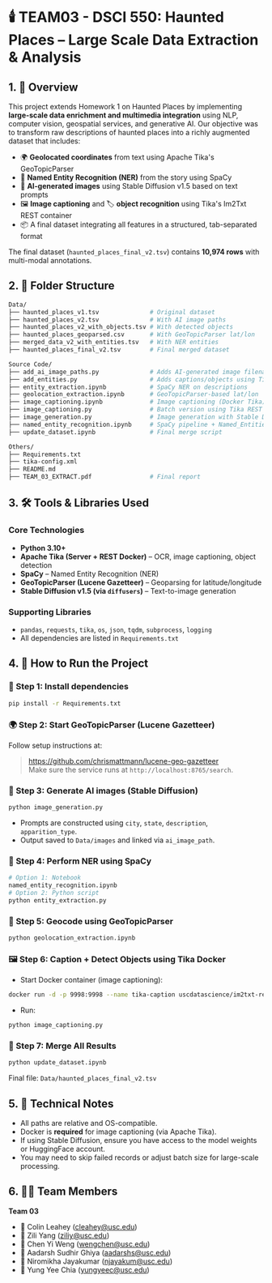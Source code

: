# 🕯️ TEAM03 - DSCI 550: Haunted Places – Large Scale Data Extraction & Analysis

## 1. 🧭 Overview

This project extends Homework 1 on Haunted Places by implementing **large-scale data enrichment and multimedia integration** using NLP, computer vision, geospatial services, and generative AI. Our objective was to transform raw descriptions of haunted places into a richly augmented dataset that includes:

- 🌍 **Geolocated coordinates** from text using Apache Tika's GeoTopicParser  
- 🧠 **Named Entity Recognition (NER)** from the story using SpaCy  
- 🎨 **AI-generated images** using Stable Diffusion v1.5 based on text prompts  
- 🖼️ **Image captioning** and 🏷️ **object recognition** using Tika's Im2Txt REST container  
- 📦 A final dataset integrating all features in a structured, tab-separated format  

The final dataset (`haunted_places_final_v2.tsv`) contains **10,974 rows** with multi-modal annotations.

## 2. 📁 Folder Structure

```bash
Data/
├── haunted_places_v1.tsv              # Original dataset
├── haunted_places_v2.tsv              # With AI image paths
├── haunted_places_v2_with_objects.tsv # With detected objects
├── haunted_places_geoparsed.csv       # With GeoTopicParser lat/lon
├── merged_data_v2_with_entities.tsv   # With NER entities
├── haunted_places_final_v2.tsv        # Final merged dataset

Source Code/
├── add_ai_image_paths.py              # Adds AI-generated image filenames
├── add_entities.py                    # Adds captions/objects using Tika REST
├── entity_extraction.ipynb            # SpaCy NER on descriptions
├── geolocation_extraction.ipynb       # GeoTopicParser-based lat/lon
├── image_captioning.ipynb             # Image captioning (Docker Tika)
├── image_captioning.py                # Batch version using Tika REST
├── image_generation.py                # Image generation with Stable Diffusion
├── named_entity_recognition.ipynb     # SpaCy pipeline + Named_Entities column
├── update_dataset.ipynb               # Final merge script

Others/
├── Requirements.txt
├── tika-config.xml
├── README.md                          
├── TEAM_03_EXTRACT.pdf                # Final report
```

## 3. 🛠 Tools & Libraries Used

### Core Technologies
- **Python 3.10+**
- **Apache Tika (Server + REST Docker)** – OCR, image captioning, object detection
- **SpaCy** – Named Entity Recognition (NER)
- **GeoTopicParser (Lucene Gazetteer)** – Geoparsing for latitude/longitude
- **Stable Diffusion v1.5 (via `diffusers`)** – Text-to-image generation

### Supporting Libraries
- `pandas`, `requests`, `tika`, `os`, `json`, `tqdm`, `subprocess`, `logging`
- All dependencies are listed in `Requirements.txt`

## 4. 🚀 How to Run the Project

### 🔧 Step 1: Install dependencies
```bash
pip install -r Requirements.txt
```

### 🌍 Step 2: Start GeoTopicParser (Lucene Gazetteer)
Follow setup instructions at:
> https://github.com/chrismattmann/lucene-geo-gazetteer  
Make sure the service runs at `http://localhost:8765/search`.

### 🎨 Step 3: Generate AI images (Stable Diffusion)
```bash
python image_generation.py
```
- Prompts are constructed using `city`, `state`, `description`, `apparition_type`.
- Output saved to `Data/images` and linked via `ai_image_path`.

### 🧠 Step 4: Perform NER using SpaCy
```bash
# Option 1: Notebook
named_entity_recognition.ipynb
# Option 2: Python script
python entity_extraction.py
```

### 📍 Step 5: Geocode using GeoTopicParser
```bash
python geolocation_extraction.ipynb
```

### 🖼️ Step 6: Caption + Detect Objects using Tika Docker
- Start Docker container (image captioning):
```bash
docker run -d -p 9998:9998 --name tika-caption uscdatascience/im2txt-rest-tika
```

- Run:
```bash
python image_captioning.py
```

### 🧩 Step 7: Merge All Results
```bash
python update_dataset.ipynb
```
Final file: `Data/haunted_places_final_v2.tsv`

## 5. 📌 Technical Notes

- All paths are relative and OS-compatible.
- Docker is **required** for image captioning (via Apache Tika).
- If using Stable Diffusion, ensure you have access to the model weights or HuggingFace account.
- You may need to skip failed records or adjust batch size for large-scale processing.

## 6. 👩‍💻 Team Members

**Team 03**
- 🧠 Colin Leahey ([cleahey@usc.edu](mailto:cleahey@usc.edu))  
- 🧠 Zili Yang ([ziliy@usc.edu](mailto:ziliy@usc.edu))  
- 🧠 Chen Yi Weng ([wengchen@usc.edu](mailto:wengchen@usc.edu))  
- 🧠 Aadarsh Sudhir Ghiya ([aadarshs@usc.edu](mailto:aadarshs@usc.edu))  
- 🧠 Niromikha Jayakumar ([njayakum@usc.edu](mailto:njayakum@usc.edu))  
- 🧠 Yung Yee Chia ([yungyeec@usc.edu](mailto:yungyeec@usc.edu))  